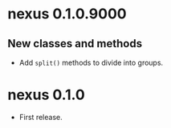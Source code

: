 # nexus 0.1.0.9000
## New classes and methods
* Add `split()` methods to divide into groups.

# nexus 0.1.0

* First release.

